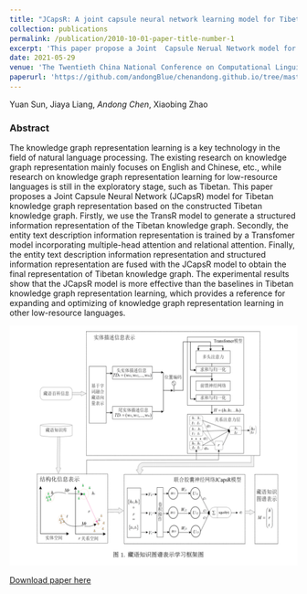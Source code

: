 ```yaml
---
title: "JCapsR: A joint capsule neural network learning model for Tibetan language knowledge graph"
collection: publications
permalink: /publication/2010-10-01-paper-title-number-1
excerpt: 'This paper propose a Joint  Capsule Nerual Network model for Tibetan Knowledge graph representation based on the constructed Tibetan knowledge graph. This paper is a future work about the Joint Model. '
date: 2021-05-29
venue: 'The Twentieth China National Conference on Computational Linguistics, CCL 2021'
paperurl: 'https://github.com/andongBlue/chenandong.github.io/tree/master/files/JCapsR.pdf'
---
```

Yuan Sun, Jiaya Liang, *Andong Chen*, Xiaobing Zhao

### Abstract
The knowledge graph representation learning is a key technology in the field of natural language processing. The existing research on knowledge graph representation mainly focuses on English and Chinese, etc., while research on knowledge graph representation learning for low-resource languages is still in the exploratory stage, such as Tibetan. This paper proposes a Joint Capsule Neural Network (JCapsR) model for Tibetan knowledge graph representation based on the constructed Tibetan knowledge graph. Firstly, we use the TransR model to generate a structured information representation of the Tibetan knowledge graph. Secondly, the entity text description information representation is trained by a Transfomer model incorporating multiple-head attention and relational attention. Finally, the entity text description information representation and structured information representation are fused with the JCapsR model to obtain the final representation of Tibetan knowledge graph. The experimental results show that the JCapsR model is more effective than the baselines in Tibetan knowledge graph representation learning, which provides a reference for expanding and optimizing of knowledge graph representation learning in other low-resource languages.

![jcapsr](./picture/jcapsr.png)


[Download paper here](https://github.com/andongBlue/chenandong.github.io/tree/master/files/JCapsR.pdf)
